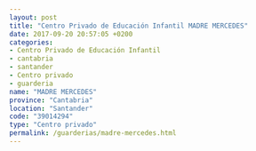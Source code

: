 ```yaml
---
layout: post
title: "Centro Privado de Educación Infantil MADRE MERCEDES"
date: 2017-09-20 20:57:05 +0200
categories:
- Centro Privado de Educación Infantil
- cantabria
- santander
- Centro privado
- guarderia
name: "MADRE MERCEDES"
province: "Cantabria"
location: "Santander"
code: "39014294"
type: "Centro privado"
permalink: /guarderias/madre-mercedes.html
---
```

